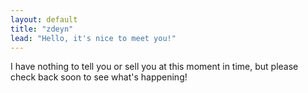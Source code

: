 ```yaml
---
layout: default
title: "zdeyn"
lead: "Hello, it's nice to meet you!"
---
```


I have nothing to tell you or sell you at this moment in time,
but please check back soon to see what's happening!
